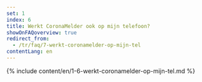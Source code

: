 ```yaml
---
set: 1
index: 6
title: Werkt CoronaMelder ook op mijn telefoon?
showOnFAQoverview: true
redirect_from: 
  - /tr/faq/7-werkt-coronamelder-op-mijn-tel
contentLang: en
---
```

{% include content/en/1-6-werkt-coronamelder-op-mijn-tel.md %}
